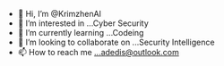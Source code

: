 - 👋 Hi, I’m @KrimzhenAI
- 👀 I’m interested in ...Cyber Security
- 🌱 I’m currently learning ...Codeing
- 💞️ I’m looking to collaborate on ...Security Intelligence
- 📫 How to reach me ...adedis@outlook.com

<!---
KrimzhenAI/KrimzhenAI is a ✨ special ✨ repository because its `README.md` (this file) appears on your GitHub profile.
You can click the Preview link to take a look at your changes.
--->
